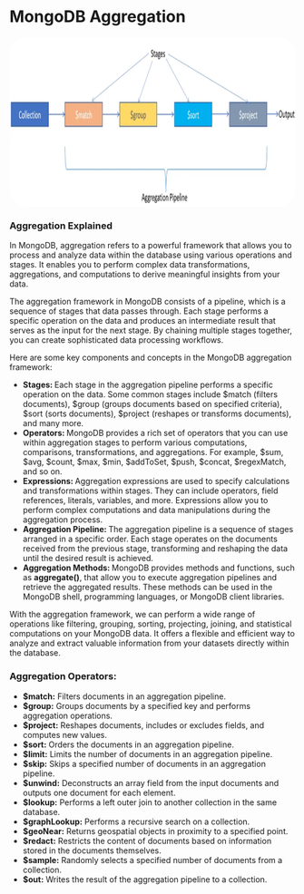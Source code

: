 # MongoDB Aggregation
<div>
    <img src="./aggregation.png" align="center" width="100%" height="300px" style="border-radius: 30px;">
</div>

### Aggregation Explained
<p>In MongoDB, aggregation refers to a powerful framework that allows you to process and analyze data within the database using various operations and stages. It enables you to perform complex data transformations, aggregations, and computations to derive meaningful insights from your data.</p>
<p>The aggregation framework in MongoDB consists of a pipeline, which is a sequence of stages that data passes through. Each stage performs a specific operation on the data and produces an intermediate result that serves as the input for the next stage. By chaining multiple stages together, you can create sophisticated data processing workflows.</p>
<p>Here are some key components and concepts in the MongoDB aggregation framework:</p>

- <b>Stages: </b>Each stage in the aggregation pipeline performs a specific operation on the data. Some common stages include $match (filters documents), $group (groups documents based on specified criteria), $sort (sorts documents), $project (reshapes or transforms documents), and many more.
- <b>Operators: </b>MongoDB provides a rich set of operators that you can use within aggregation stages to perform various computations, comparisons, transformations, and aggregations. For example, $sum, $avg, $count, $max, $min, $addToSet, $push, $concat, $regexMatch, and so on.
- <b>Expressions: </b>Aggregation expressions are used to specify calculations and transformations within stages. They can include operators, field references, literals, variables, and more. Expressions allow you to perform complex computations and data manipulations during the aggregation process.
- <b>Aggregation Pipeline: </b>The aggregation pipeline is a sequence of stages arranged in a specific order. Each stage operates on the documents received from the previous stage, transforming and reshaping the data until the desired result is achieved.
- <b>Aggregation Methods: </b>MongoDB provides methods and functions, such as **aggregate()**, that allow you to execute aggregation pipelines and retrieve the aggregated results. These methods can be used in the MongoDB shell, programming languages, or MongoDB client libraries.

<p>With the aggregation framework, we can perform a wide range of operations like filtering, grouping, sorting, projecting, joining, and statistical computations on your MongoDB data. It offers a flexible and efficient way to analyze and extract valuable information from your datasets directly within the database.</p>

### Aggregation Operators:

- **$match:** Filters documents in an aggregation pipeline.
- **$group:** Groups documents by a specified key and performs aggregation operations.
- **$project:** Reshapes documents, includes or excludes fields, and computes new values.
- **$sort:** Orders the documents in an aggregation pipeline.
- **$limit:** Limits the number of documents in an aggregation pipeline.
- **$skip:** Skips a specified number of documents in an aggregation pipeline.
- **$unwind:** Deconstructs an array field from the input documents and outputs one document for each element.
- **$lookup:** Performs a left outer join to another collection in the same database.
- **$graphLookup:** Performs a recursive search on a collection.
- **$geoNear:** Returns geospatial objects in proximity to a specified point.
- **$redact:** Restricts the content of documents based on information stored in the documents themselves.
- **$sample:** Randomly selects a specified number of documents from a collection.
- **$out:** Writes the result of the aggregation pipeline to a collection.


